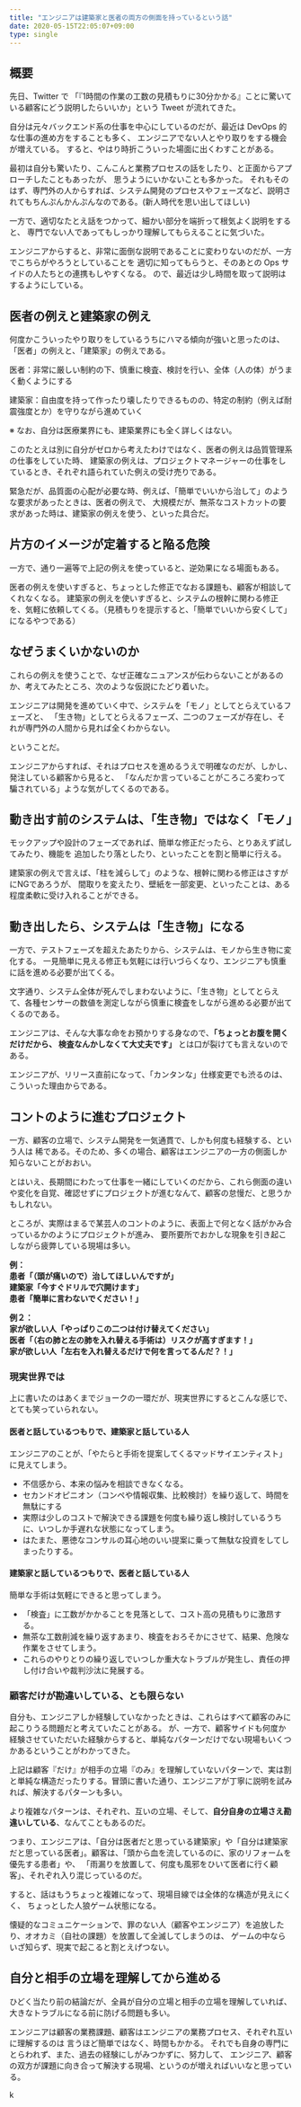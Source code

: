 ```yaml
---
title: "エンジニアは建築家と医者の両方の側面を持っているという話"
date: 2020-05-15T22:05:07+09:00
type: single
---
```


## 概要
先日、Twitter で 「『1時間の作業の工数の見積もりに30分かかる』ことに驚いている顧客にどう説明したらいいか」という
Tweet が流れてきた。

自分は元々バックエンド系の仕事を中心にしているのだが、最近は DevOps 的な仕事の進め方をすることも多く、
エンジニアでない人とやり取りをする機会が増えている。
すると、やはり時折こういった場面に出くわすことがある。

最初は自分も驚いたり、こんこんと業務プロセスの話をしたり、と正面からアプローチしたこともあったが、
思うようにいかないことも多かった。
それもそのはず、専門外の人からすれば、システム開発のプロセスやフェーズなど、説明されてもちんぷんかんぷんなのである。(新人時代を思い出してほしい)

一方で、適切なたとえ話をつかって、細かい部分を端折って根気よく説明をすると、
専門でない人であってもしっかり理解してもらえることに気づいた。

エンジニアからすると、非常に面倒な説明であることに変わりないのだが、一方でこちらがやろうとしていることを
適切に知ってもらうと、そのあとの Ops サイドの人たちとの連携もしやすくなる。
ので、最近は少し時間を取って説明はするようにしている。

## 医者の例えと建築家の例え
何度かこういったやり取りをしているうちにハマる傾向が強いと思ったのは、「医者」の例えと、「建築家」の例えである。

医者：非常に厳しい制約の下、慎重に検査、検討を行い、全体（人の体）がうまく動くようにする

建築家：自由度を持って作ったり壊したりできるものの、特定の制約（例えば耐震強度とか）を守りながら進めていく

※ なお、自分は医療業界にも、建築業界にも全く詳しくはない。

このたとえは別に自分がゼロから考えたわけではなく、医者の例えは品質管理系の仕事をしていた時、
建築家の例えは、プロジェクトマネージャーの仕事をしているとき、それぞれ語られていた例えの受け売りである。

緊急だが、品質面の心配が必要な時、例えば、「簡単でいいから治して」のような要求があったときは、医者の例えで、
大規模だが、無茶なコストカットの要求があった時は、建築家の例えを使う、といった具合だ。

## 片方のイメージが定着すると陥る危険
一方で、通り一遍等で上記の例えを使っていると、逆効果になる場面もある。

医者の例えを使いすぎると、ちょっとした修正でなおる課題も、顧客が相談してくれなくなる。
建築家の例えを使いすぎると、システムの根幹に関わる修正を、気軽に依頼してくる。（見積もりを提示すると、「簡単でいいから安くして」になるやつである）

## なぜうまくいかないのか
これらの例えを使うことで、なぜ正確なニュアンスが伝わらないことがあるのか、考えてみたところ、次のような仮説にたどり着いた。

エンジニアは開発を進めていく中で、システムを「モノ」としてとらえているフェーズと、
「生き物」としてとらえるフェーズ、二つのフェーズが存在し、それが専門外の人間から見れば全くわからない。

ということだ。

エンジニアからすれば、それはプロセスを進めるうえで明確なのだが、しかし、発注している顧客から見ると、
「なんだか言っていることがころころ変わって騙されている」ような気がしてくるのである。

## 動き出す前のシステムは、「生き物」ではなく「モノ」
モックアップや設計のフェーズであれば、簡単な修正だったら、とりあえず試してみたり、機能を
追加したり落としたり、といったことを割と簡単に行える。

建築家の例えで言えば、「柱を減らして」のような、根幹に関わる修正はさすがにNGであろうが、
間取りを変えたり、壁紙を一部変更、といったことは、ある程度柔軟に受け入れることができる。

## 動き出したら、システムは「生き物」になる
一方で、テストフェーズを超えたあたりから、システムは、モノから生き物に変化する。
一見簡単に見える修正も気軽には行いづらくなり、エンジニアも慎重に話を進める必要が出てくる。

文字通り、システム全体が死んでしまわないように、「生き物」としてとらえて、各種センサーの数値を測定しながら慎重に検査をしながら進める必要が出てくるのである。

エンジニアは、そんな大事な命をお預かりする身なので、**「ちょっとお腹を開くだけだから、
検査なんかしなくて大丈夫です」** とは口が裂けても言えないのである。

エンジニアが、リリース直前になって、「カンタンな」仕様変更でも渋るのは、こういった理由からである。

## コントのように進むプロジェクト
一方、顧客の立場で、システム開発を一気通貫で、しかも何度も経験する、という人は
稀である。そのため、多くの場合、顧客はエンジニアの一方の側面しか知らないことがおおい。

とはいえ、長期間にわたって仕事を一緒にしていくのだから、これら側面の違いや変化を自覚、確認せずにプロジェクトが進むなんて、顧客の怠慢だ、と思うかもしれない。

ところが、実際はまるで某芸人のコントのように、表面上で何となく話がかみ合っているかのようにプロジェクトが進み、
要所要所でおかしな現象を引き起こしながら疲弊している現場は多い。

**例：  
患者「（頭が痛いので）治してほしいんですが」  
建築家「今すぐドリルで穴開けます」  
患者「簡単に言わないでください！」**

**例２：  
家が欲しい人「やっぱりこの二つは付け替えてください」  
医者「（右の肺と左の肺を入れ替える手術は）リスクが高すぎます！」  
家が欲しい人「左右を入れ替えるだけで何を言ってるんだ？！」**  

### 現実世界では
上に書いたのはあくまでジョークの一環だが、現実世界にするとこんな感じで、
とても笑っていられない。

#### 医者と話しているつもりで、建築家と話している人 
エンジニアのことが、「やたらと手術を提案してくるマッドサイエンティスト」に見えてしまう。

* 不信感から、本来の悩みを相談できなくなる。
* セカンドオピニオン（コンペや情報収集、比較検討）を繰り返して、時間を無駄にする
* 実際は少しのコストで解決できる課題を何度も繰り返し検討しているうちに、いつしか手遅れな状態になってしまう。
*  はたまた、悪徳なコンサルの耳心地のいい提案に乗って無駄な投資をしてしまったりする。

#### 建築家と話しているつもりで、医者と話している人
簡単な手術は気軽にできると思ってしまう。
* 「検査」に工数がかかることを見落として、コスト高の見積もりに激昂する。
*  無茶な工数削減を繰り返すあまり、検査をおろそかにさせて、結果、危険な作業をさせてしまう。
*  これらのやりとりの繰り返しでいつしか重大なトラブルが発生し、責任の押し付け合いや裁判沙汰に発展する。

### 顧客だけが勘違いしている、とも限らない
自分も、エンジニアしか経験していなかったときは、これらはすべて顧客のみに起こりうる問題だと考えていたことがある。
が、一方で、顧客サイドも何度か経験させていただいた経験からすると、単純なパターンだけでない現場もいくつかあるということがわかってきた。

上記は顧客『だけ』が相手の立場『のみ』を理解していないパターンで、実は割と単純な構造だったりする。冒頭に書いた通り、エンジニアが丁寧に説明を試みれば、解決するパターンも多い。

より複雑なパターンは、それぞれ、互いの立場、そして、**自分自身の立場さえ勘違いしている**、なんてこともあるのだ。

つまり、エンジニアは、「自分は医者だと思っている建築家」や「自分は建築家だと思っている医者」。顧客は、「頭から血を流しているのに、家のリフォームを優先する患者」や、
「雨漏りを放置して、何度も風邪をひいて医者に行く顧客」、それぞれ入り混じっているのだ。

すると、話はもうちょっと複雑になって、現場目線では全体的な構造が見えにくく、
ちょっとした人狼ゲーム状態になる。

懐疑的なコミュニケーションで、罪のない人（顧客やエンジニア）を追放したり、オオカミ（自社の課題）を放置して全滅してしまうのは、
ゲームの中ならいざ知らず、現実で起こると割とえげつない。

## 自分と相手の立場を理解してから進める
ひどく当たり前の結論だが、全員が自分の立場と相手の立場を理解していれば、
大きなトラブルになる前に防げる問題も多い。

エンジニアは顧客の業務課題、顧客はエンジニアの業務プロセス、それぞれ互いに理解するのは
言うほど簡単ではなく、時間もかかる。
それでも自身の専門にとらわれず、また、過去の経験にしがみつかずに、努力して、
エンジニア、顧客の双方が課題に向き合って解決する現場、というのが増えればいいなと思っている。

k